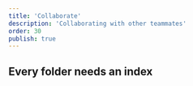 ```yaml
---
title: 'Collaborate'
description: 'Collaborating with other teammates'
order: 30
publish: true
---
```


## Every folder needs an index
